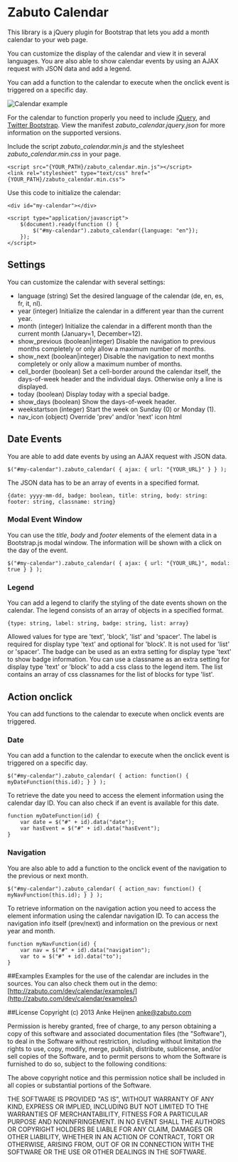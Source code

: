 Zabuto Calendar
=======

This library is a jQuery plugin for Bootstrap that lets you add a month calendar to your web page.

You can customize the display of the calendar and view it in several languages.
You are also able to show calendar events by using an AJAX request with JSON data and add a legend.

You can add a function to the calendar to execute when the onclick event is triggered on a specific day.

![Calendar example](http://zabuto.com/dev/calendar/examples/example.jpg)

For the calendar to function properly you need to include [jQuery](http://jquery.com/), and [Twitter Bootstrap](http://getbootstrap.com).
View the manifest *zabuto_calendar.jquery.json* for more information on the supported versions.

Include the script *zabuto_calendar.min.js* and the stylesheet *zabuto_calendar.min.css* in your page.

    <script src="{YOUR_PATH}/zabuto_calendar.min.js"></script>
    <link rel="stylesheet" type="text/css" href="{YOUR_PATH}/zabuto_calendar.min.css">

Use this code to initialize the calendar:

    <div id="my-calendar"></div>

    <script type="application/javascript">
        $(document).ready(function () {
            $("#my-calendar").zabuto_calendar({language: "en"});
        });
    </script>

## Settings
You can customize the calendar with several settings:

* language      (string)            Set the desired language of the calendar (de, en, es, fr, it, nl).
* year 	        (integer) 	        Initialize the calendar in a different year than the current year.
* month 	    (integer)	        Initialize the calendar in a different month than the current month (January=1, December=12).
* show_previous (boolean|integer) 	Disable the navigation to previous months completely or only allow a maximum number of months.
* show_next 	(boolean|integer) 	Disable the navigation to next months completely or only allow a maximum number of months.
* cell_border 	(boolean) 	        Set a cell-border around the calendar itself, the days-of-week header and the individual days. Otherwise only a line is displayed.
* today 	    (boolean) 	        Display today with a special badge.
* show_days 	(boolean) 	        Show the days-of-week header.
* weekstartson 	(integer) 	        Start the week on Sunday (0) or Monday (1).
* nav_icon 	    (object)  	        Override 'prev' and/or 'next' icon html

## Date Events
You are able to add date events by using an AJAX request with JSON data.

```$("#my-calendar").zabuto_calendar( { ajax: { url: "{YOUR_URL}" } } );```

The JSON data has to be an array of events in a specified format.

```{date: yyyy-mm-dd, badge: boolean, title: string, body: string: footer: string, classname: string}```

### Modal Event Window
You can use the *title*, *body* and *footer* elements of the element data in a Bootstrap.js modal window.
The information will be shown with a click on the day of the event.

```$("#my-calendar").zabuto_calendar( { ajax: { url: "{YOUR_URL}", modal: true } } );```

### Legend
You can add a legend to clarify the styling of the date events shown on the calendar.
The legend consists of an array of objects in a specified format.

```{type: string, label: string, badge: string, list: array}```

Allowed values for type are 'text', 'block', 'list' and 'spacer'.
The label is required for display type 'text' and optional for 'block'. It is not used for 'list' or 'spacer'.
The badge can be used as an extra setting for display type 'text' to show badge information.
You can use a classname as an extra setting for display type 'text' or 'block' to add a css class to the legend item.
The list contains an array of css classnames for the list of blocks for type 'list'.

## Action onclick

You can add functions to the calendar to execute when onclick events are triggered.

### Date
You can add a function to the calendar to execute when the onclick event is triggered on a specific day.

```$("#my-calendar").zabuto_calendar( { action: function() { myDateFunction(this.id); } } );```

To retrieve the date you need to access the element information using the calendar day ID. You can also check if an event is available for this date.

    function myDateFunction(id) {
        var date = $("#" + id).data("date");
        var hasEvent = $("#" + id).data("hasEvent");
    }

### Navigation
You are also able to add a function to the onclick event of the navigation to the previous or next month.

```$("#my-calendar").zabuto_calendar( { action_nav: function() { myNavFunction(this.id); } } );```

To retrieve information on the navigation action you need to access the element information using the calendar navigation ID. To can access the navigation info itself (prev/next) and information on the previous or next year and month.

    function myNavFunction(id) {
        var nav = $("#" + id).data("navigation");
        var to = $("#" + id).data("to");
    }


##Examples
Examples for the use of the calendar are includes in the sources.
You can also check them out in the demo: [http://zabuto.com/dev/calendar/examples/](http://zabuto.com/dev/calendar/examples/)


##License
Copyright (c) 2013 Anke Heijnen <anke@zabuto.com>

Permission is hereby granted, free of charge, to any person
obtaining a copy of this software and associated documentation
files (the "Software"), to deal in the Software without
restriction, including without limitation the rights to use,
copy, modify, merge, publish, distribute, sublicense, and/or sell
copies of the Software, and to permit persons to whom the
Software is furnished to do so, subject to the following
conditions:

The above copyright notice and this permission notice shall be
included in all copies or substantial portions of the Software.

THE SOFTWARE IS PROVIDED "AS IS", WITHOUT WARRANTY OF ANY KIND,
EXPRESS OR IMPLIED, INCLUDING BUT NOT LIMITED TO THE WARRANTIES
OF MERCHANTABILITY, FITNESS FOR A PARTICULAR PURPOSE AND
NONINFRINGEMENT. IN NO EVENT SHALL THE AUTHORS OR COPYRIGHT
HOLDERS BE LIABLE FOR ANY CLAIM, DAMAGES OR OTHER LIABILITY,
WHETHER IN AN ACTION OF CONTRACT, TORT OR OTHERWISE, ARISING
FROM, OUT OF OR IN CONNECTION WITH THE SOFTWARE OR THE USE OR
OTHER DEALINGS IN THE SOFTWARE.
